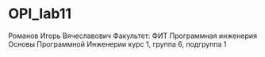 # OPI_lab11
Романов
Игорь
Вячеславович
Факультет: ФИТ
Программная инженерия
Основы Программной Инженерии
курс 1, группа 6, подгруппа 1
